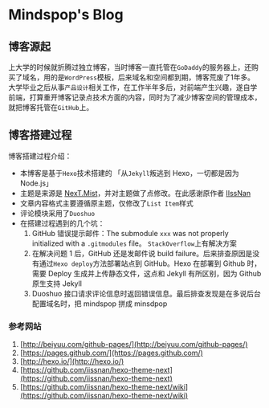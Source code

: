 # Mindspop's Blog

## 博客源起
上大学的时候就折腾过独立博客，当时博客一直托管在`GoDaddy`的服务器上，还购买了域名，用的是`WordPress`模板，后来域名和空间都到期，博客荒废了1年多。大学毕业之后从事`产品设计`相关工作，在工作半年多后，对前端产生兴趣，遂自学前端，打算重开博客记录点技术方面的内容，同时为了减少博客空间的管理成本，就把博客托管在`GitHub`上。

## 博客搭建过程
博客搭建过程介绍：

* 本博客是基于`Hexo`技术搭建的 「从`Jekyll`叛逃到 Hexo，一切都是因为 Node.js」
* 主题是来源是 [NexT.Mist](https://github.com/iissnan/hexo-theme-next)，并对主题做了点修改。在此感谢原作者 [IIssNan](http://weibo.com/iissnan)
* 文章内容格式主要遵循原主题，仅修改了`List Item`样式
* 评论模块采用了`Duoshuo`
* 在搭建过程遇到的几个坑：
  1. GitHub 错误提示邮件：The submodule `xxx` was not properly initialized with a `.gitmodules` file。 `StackOverflow`上有解决方案
  2. 在解决问题 1 后，GitHub 还是发邮件说 build failure。后来排查原因是没有通过`Hexo deploy`方法部署站点到 GitHub。Hexo 在部署到 Github 时，需要 Deploy 生成并上传静态文件，这点和 Jekyll 有所区别，因为 Github 原生支持 Jekyll
  3. Duoshuo 接口请求评论信息时返回错误信息。最后排查发现是在多说后台配置域名时，把 mindspop 拼成 minsdpop


### 参考网站
1. [http://beiyuu.com/github-pages/](http://beiyuu.com/github-pages/)
2. [https://pages.github.com/](https://pages.github.com/)
3. [http://hexo.io/](http://hexo.io/)
4. [https://github.com/iissnan/hexo-theme-next](https://github.com/iissnan/hexo-theme-next)
5. [https://github.com/iissnan/hexo-theme-next/wiki](https://github.com/iissnan/hexo-theme-next/wiki)